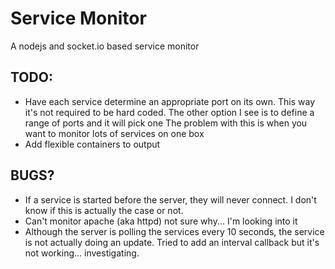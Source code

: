 Service Monitor
===
A nodejs and socket.io based service monitor

## TODO:
+ Have each service determine an appropriate port on its own.
  This way it's not required to be hard coded.
  The other option I see is to define a range of ports and it will pick one
  The problem with this is when you want to monitor lots of services on one box
+ Add flexible containers to output

## BUGS?
+ If a service is started before the server, they will never connect.
  I don't know if this is actually the case or not.   
+ Can't monitor apache (aka httpd) not sure why... I'm looking into it
+ Although the server is polling the services every 10 seconds, the service is not actually doing an update. Tried to add an interval callback but it's not working... investigating.
